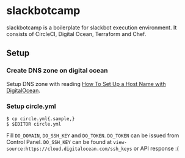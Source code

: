 # slackbotcamp

slackbotcamp is a boilerplate for slackbot execution environment.
It consists of CircleCI, Digital Ocean, Terraform and Chef.

## Setup

### Create DNS zone on digital ocean

Setup DNS zone with reading [How To Set Up a Host Name with DigitalOcean](https://www.digitalocean.com/community/tutorials/how-to-set-up-a-host-name-with-digitalocean).

### Setup circle.yml

```
$ cp circle.yml{.sample,}
$ $EDITOR circle.yml
```

Fill `DO_DOMAIN`, `DO_SSH_KEY` and `DO_TOKEN`.
`DO_TOKEN` can be issued from Control Panel.
`DO_SSH_KEY` can be found at `view-source:https://cloud.digitalocean.com/ssh_keys` or API response :(
